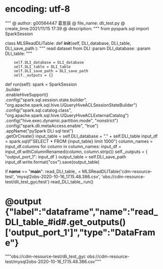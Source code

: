 # encoding: utf-8
""" @ author: g00564447 葛昱辰
    @ file_name: dli_test.py
    @ create_time:2021/11/15 17:39
    @ description:
"""
from pyspark.sql import SparkSession


class MLSReadDLITable:
    def __init__(self,
                 DLI_database,
                 DLI_table,
                 DLI_save_path
                 ):
        """
        read dataset from DLI
        :param DLI_database:
        :param DLI_table:
        """

        self.DLI_database = DLI_database
        self.DLI_table = DLI_table
        self.DLI_save_path = DLI_save_path
        self._outputs = {}


def run(self):
    spark = SparkSession \
        .builder \
        .enableHiveSupport() \
        .config("spark.sql.session.state.builder", "org.apache.spark.sql.hive.UQueryHiveACLSessionStateBuilder") \
        .config("spark.sql.catalog.class", "org.apache.spark.sql.hive.UQueryHiveACLExternalCatalog") \
        .config("hive.exec.dynamic.partition.mode", "nonstrict") \
        .config("spark.dli.metaAccess.enable", "true") \
        .appName("pySpark DLI sql test") \
        .getOrCreate()
    input_table = self.DLI_database + "." + self.DLI_table
    input_df = spark.sql(f"SELECT * FROM {input_table} limit 1000")
    column_names = input_df.columns
    for column in column_names:
        input_df = input_df.withColumnRenamed(column, column.strip())
    self._outputs = {
        "output_port_1": input_df
    }
    output_table = self.DLI_save_path
    input_df.write.format("csv").save(output_table)

if __name__ == "__main__":
    read_DLI_table_ = MLSReadDLITable('cdm-resource-test', 'mysql2obs-2020-10-16_17.15.48.386.csv',
                                      'obs://cdm-resource-test/dli_test_gyc/test')
    read_DLI_table_.run()
# @output {"label":"dataframe","name":"read_DLI_table_#id#.get_outputs()['output_port_1']","type":"DataFrame"}
"""obs://cdm-resource-test/dli_test_gyc
obs://cdm-resource-test/mysql2obs-2020-10-16_17.15.48.386.csv"""
